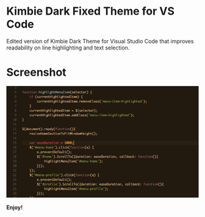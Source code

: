# Kimbie Dark Fixed Theme for VS Code
Edited version of Kimbie Dark Theme for Visual Studio Code that improves readability on line highlighting and text selection.

# Screenshot
![](assets/screenshot.png)

**Enjoy!**